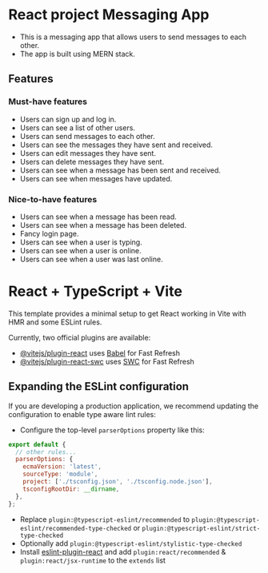 # React project Messaging App

- This is a messaging app that allows users to send messages to each other.
- The app is built using MERN stack.

## Features

### Must-have features

- Users can sign up and log in.
- Users can see a list of other users.
- Users can send messages to each other.
- Users can see the messages they have sent and received.
- Users can edit messages they have sent.
- Users can delete messages they have sent.
- Users can see when a message has been sent and received.
- Users can see when messages have updated.

### Nice-to-have features

- Users can see when a message has been read.
- Users can see when a message has been deleted.
- Fancy login page.
- Users can see when a user is typing.
- Users can see when a user is online.
- Users can see when a user was last online.

# React + TypeScript + Vite

This template provides a minimal setup to get React working in Vite with HMR and some ESLint rules.

Currently, two official plugins are available:

- [@vitejs/plugin-react](https://github.com/vitejs/vite-plugin-react/blob/main/packages/plugin-react/README.md) uses [Babel](https://babeljs.io/) for Fast Refresh
- [@vitejs/plugin-react-swc](https://github.com/vitejs/vite-plugin-react-swc) uses [SWC](https://swc.rs/) for Fast Refresh

## Expanding the ESLint configuration

If you are developing a production application, we recommend updating the configuration to enable type aware lint rules:

- Configure the top-level `parserOptions` property like this:

```js
export default {
  // other rules...
  parserOptions: {
    ecmaVersion: 'latest',
    sourceType: 'module',
    project: ['./tsconfig.json', './tsconfig.node.json'],
    tsconfigRootDir: __dirname,
  },
};
```

- Replace `plugin:@typescript-eslint/recommended` to `plugin:@typescript-eslint/recommended-type-checked` or `plugin:@typescript-eslint/strict-type-checked`
- Optionally add `plugin:@typescript-eslint/stylistic-type-checked`
- Install [eslint-plugin-react](https://github.com/jsx-eslint/eslint-plugin-react) and add `plugin:react/recommended` & `plugin:react/jsx-runtime` to the `extends` list
